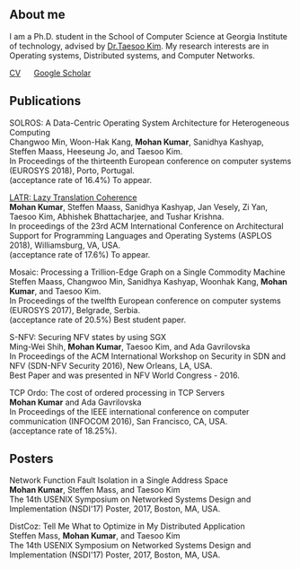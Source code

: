 ## About me

I am a Ph.D. student in the School of Computer Science at Georgia Institute of technology, advised by [Dr.Taesoo Kim](https://taesoo.gtisc.gatech.edu/).  My research
interests are in Operating systems, Distributed systems, and Computer Networks.

[CV](./data/cv.pdf)&nbsp;&nbsp;&nbsp;&nbsp;&nbsp;&nbsp;[Google Scholar](https://scholar.google.com/citations?user=NVCULdIAAAAJ&hl=en)

## Publications

SOLROS: A Data-Centric Operating System Architecture for Heterogeneous Computing<br />
Changwoo Min, Woon-Hak Kang, **Mohan Kumar**, Sanidhya Kashyap, Steffen Maass, Heeseung Jo, and Taesoo Kim.<br />
In Proceedings of the thirteenth European conference on computer systems (EUROSYS 2018), Porto, Portugal.<br />
(acceptance rate of 16.4%) To appear.<br />

[LATR: Lazy Translation Coherence<br />](./data/latr.pdf)
**Mohan Kumar**, Steffen Maass, Sanidhya Kashyap, Jan Vesely, Zi Yan, Taesoo Kim, Abhishek Bhattacharjee, and Tushar Krishna.<br />
In proceedings of the 23rd ACM International Conference on Architectural Support for Programming Languages and Operating Systems (ASPLOS 2018), Williamsburg, VA, USA.<br />
(acceptance rate of 17.6%) To appear.<br />

Mosaic: Processing a Trillion-Edge Graph on a Single Commodity Machine<br />
Steffen Maass, Changwoo Min, Sanidhya Kashyap, Woonhak Kang, **Mohan Kumar**, and Taesoo Kim.<br />
In Proceedings of the twelfth European conference on computer systems (EUROSYS 2017), Belgrade, Serbia.<br />
(acceptance rate of 20.5%) Best student paper.<br />

S-NFV: Securing NFV states by using SGX<br />
Ming-Wei Shih, **Mohan Kumar**, Taesoo Kim, and Ada Gavrilovska<br />
In Proceedings of the ACM International Workshop on Security in SDN and NFV (SDN-NFV Security 2016), New Orleans, LA, USA.<br />
Best Paper and was presented in NFV World Congress - 2016.<br />

TCP Ordo: The cost of ordered processing in TCP Servers<br />
**Mohan Kumar** and Ada Gavrilovska<br />
In Proceedings of the IEEE international conference on computer communication (INFOCOM 2016), San Francisco, CA, USA.<br />
(acceptance rate of 18.25%).<br />

## Posters

Network Function Fault Isolation in a Single Address Space<br />
**Mohan Kumar**, Steffen Mass, and Taesoo Kim<br />
The 14th USENIX Symposium on Networked Systems Design and Implementation (NSDI'17) Poster, 2017, Boston, MA, USA.<br />

DistCoz: Tell Me What to Optimize in My Distributed Application<br />
Steffen Mass, **Mohan Kumar**, and Taesoo Kim<br />
The 14th USENIX Symposium on Networked Systems Design and Implementation (NSDI'17) Poster, 2017, Boston, MA, USA.<br />